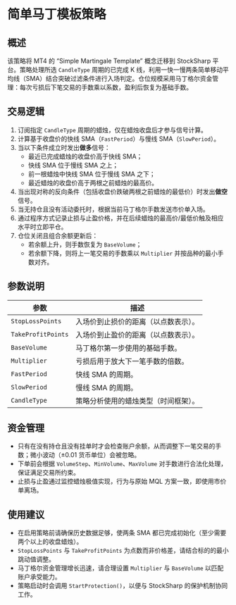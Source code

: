 # 简单马丁模板策略

## 概述
该策略将 MT4 的 “Simple Martingale Template” 概念迁移到 StockSharp 平台。策略处理所选 `CandleType` 周期的已完成 K 线，利用一快一慢两条简单移动平均线（SMA）结合突破过滤条件进行入场判定。仓位规模采用马丁格尔资金管理：每次亏损后下笔交易的手数乘以系数，盈利后恢复为基础手数。

## 交易逻辑
1. 订阅指定 `CandleType` 周期的蜡烛，仅在蜡烛收盘后才参与信号计算。
2. 计算基于收盘价的快线 SMA（`FastPeriod`）与慢线 SMA（`SlowPeriod`）。
3. 当以下条件成立时发出**做多**信号：
   - 最近已完成蜡烛的收盘价高于快线 SMA；
   - 快线 SMA 位于慢线 SMA 之上；
   - 前一根蜡烛中快线 SMA 位于慢线 SMA 之下；
   - 最近蜡烛的收盘价高于两根之前蜡烛的最高价。
4. 当出现对称的反向条件（包括收盘价跌破两根之前蜡烛的最低价）时发出**做空**信号。
5. 当无持仓且没有活动委托时，根据当前马丁格尔手数发送市价单入场。
6. 通过程序方式记录止损与止盈价格，并在后续蜡烛的最高价/最低价触及相应水平时立即平仓。
7. 仓位关闭且组合余额更新后：
   - 若余额上升，则手数恢复为 `BaseVolume`；
   - 若余额下降，则将上一笔交易的手数乘以 `Multiplier` 并按品种的最小手数对齐。

## 参数说明
| 参数 | 描述 |
| --- | --- |
| `StopLossPoints` | 入场价到止损价的距离（以点数表示）。 |
| `TakeProfitPoints` | 入场价到止盈价的距离（以点数表示）。 |
| `BaseVolume` | 马丁格尔第一步使用的基础手数。 |
| `Multiplier` | 亏损后用于放大下一笔手数的倍数。 |
| `FastPeriod` | 快线 SMA 的周期。 |
| `SlowPeriod` | 慢线 SMA 的周期。 |
| `CandleType` | 策略分析使用的蜡烛类型（时间框架）。 |

## 资金管理
- 只有在没有持仓且没有挂单时才会检查账户余额，从而调整下一笔交易的手数；微小波动（±0.01 货币单位）会被忽略。
- 下单前会根据 `VolumeStep`、`MinVolume`、`MaxVolume` 对手数进行合法化处理，保证满足交易所约束。
- 止损与止盈通过监控蜡烛极值实现，行为与原始 MQL 方案一致，即使用市价单离场。

## 使用建议
- 在启用策略前请确保历史数据足够，使两条 SMA 都已完成初始化（至少需要两个以上的收盘蜡烛）。
- `StopLossPoints` 与 `TakeProfitPoints` 为点数而非价格差，请结合标的的最小跳动值调整。
- 马丁格尔资金管理增长迅速，请合理设置 `Multiplier` 与 `BaseVolume` 以匹配账户承受能力。
- 策略启动时会调用 `StartProtection()`，以便与 StockSharp 的保护机制协同工作。
